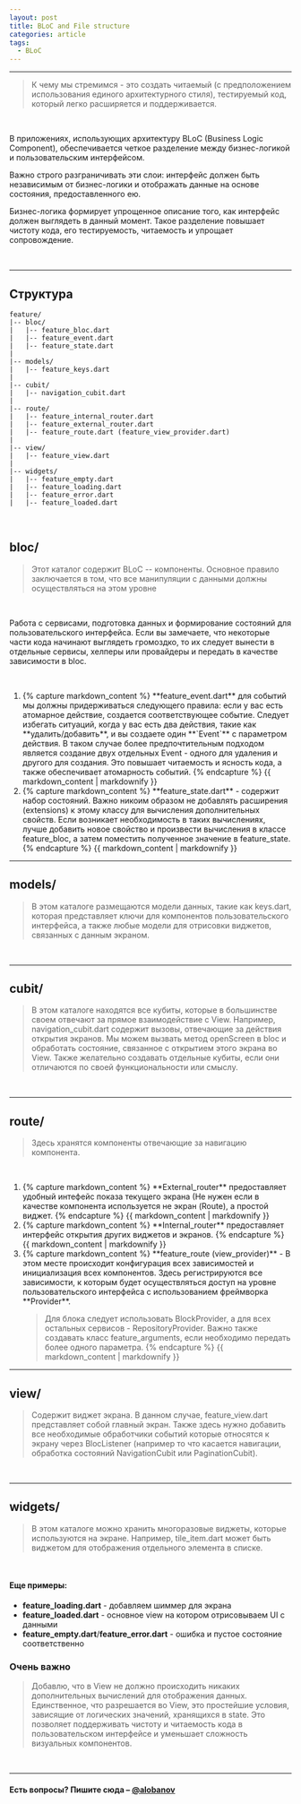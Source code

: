 ```yaml
---
layout: post
title: BLoC and File structure
categories: article
tags:
  - BLoC
---
```


---

> К чему мы стремимся - это создать читаемый (с предположением использования единого архитектурного стиля), тестируемый код, который легко расширяется и поддерживается.

<br/>

В приложениях, использующих архитектуру <span class='wordcode'>BLoC</span> (Business Logic Component), обеспечивается четкое разделение между бизнес-логикой и пользовательским интерфейсом. 

<div class="spacer"></div>

Важно строго разграничивать эти слои: интерфейс должен быть независимым от бизнес-логики и отображать данные на основе состояния, предоставленного ею. 

<div class="spacer"></div>

Бизнес-логика формирует упрощенное описание того, как интерфейс должен выглядеть в данный момент. Такое разделение повышает чистоту кода, его тестируемость, читаемость и упрощает сопровождение.

<br/>

---

## Структура 

```
feature/
|-- bloc/
|   |-- feature_bloc.dart
|   |-- feature_event.dart
|   |-- feature_state.dart
|
|-- models/
|   |-- feature_keys.dart
|
|-- cubit/
|   |-- navigation_cubit.dart
|
|-- route/
|   |-- feature_internal_router.dart
|   |-- feature_external_router.dart
|   |-- feature_route.dart (feature_view_provider.dart)
|
|-- view/
|   |-- feature_view.dart
|
|-- widgets/
|   |-- feature_empty.dart
|   |-- feature_loading.dart
|   |-- feature_error.dart
|   |-- feature_loaded.dart
```

<br/>

## bloc/

> Этот каталог содержит <span class='wordcode'>BLoC</span> -- компоненты. Основное правило заключается в том, что все манипуляции с данными должны осуществляться на этом уровне

<br/>

Pабота с сервисами, подготовка данных и формирование состояний для пользовательского интерфейса. 
Если вы замечаете, что некоторые части кода начинают выглядеть громоздко, то их следует вынести в отдельные сервисы, хелперы или провайдеры и передать в качестве зависимости в <span class='wordcode'>bloc</span>.

<br/>

<ol class="custom-counter">
  <li>
{% capture markdown_content %}
  **feature_event.dart** для событий мы должны придерживаться следующего правила: если у вас есть атомарное действие, создается соответствующее событие. Следует избегать ситуаций, когда у вас есть два действия, такие как **удалить/добавить**, и вы создаете один **`Event`** с параметром действия. В таком случае более предпочтительным подходом является создание двух отдельных <span class='wordcode'>Event</span> - одного для удаления и другого для создания. Это повышает читаемость и ясность кода, а также обеспечивает атомарность событий.
{% endcapture %}
{{ markdown_content | markdownify }}
  </li>
  <li>
{% capture markdown_content %}
  **feature_state.dart** - содержит набор состояний. Важно никоим образом не добавлять расширения (<span class='wordcode'>extensions</span>) к этому классу для вычисления дополнительных свойств. Если возникает необходимость в таких вычислениях, лучше добавить новое свойство и произвести вычисления в классе <span class='wordcode'>feature_bloc</span>, а затем поместить полученное значение в <span class='wordcode'>feature_state</span>.
{% endcapture %}
{{ markdown_content | markdownify }}
  </li>
</ol>

---

## models/

> В этом каталоге размещаются модели данных, такие как <span class='wordcode'>keys.dart</span>, которая представляет ключи для компонентов пользовательского интерфейса, а также любые модели для отрисовки виджетов, связанных с данным экраном.

<br/>

--- 

## cubit/

> В этом каталоге находятся все кубиты, которые в большинстве своем отвечают за прямое взаимодействие с <span class='wordcode'>View</span>. Например, <span class='wordcode'>navigation_cubit.dart</span> содержит вызовы, отвечающие за действия открытия экранов. Мы можем вызвать метод <span class='wordcode'>openScreen</span> в <span class='wordcode'>bloc</span> и обработать состояние, связанное с открытием этого экрана во <span class='wordcode'>View</span>. Также желательно создавать отдельные кубиты, если они отличаются по своей функциональности или смыслу.

<br/>

---

## route/

> Здесь хранятся компоненты отвечающие за навигацию компонента.

<br/>

<ol class="custom-counter">
  <li>
{% capture markdown_content %}
  **External_router** предоставляет удобный интефейс показа текущего экрана (Не нужен если в качестве компонента используется не экран (<span class='wordcode'>Route</span>), а простой виджет.
{% endcapture %}
{{ markdown_content | markdownify }}
  </li>
  <li>
{% capture markdown_content %}
  **Internal_router** предоставляет интерфейс открытия других виджетов и экранов.
{% endcapture %}
{{ markdown_content | markdownify }}
  </li>
   <li>
{% capture markdown_content %}
  **feature_route (view_provider)** - В этом месте происходит конфигурация всех зависимостей и инициализация всех компонентов. Здесь регистрируются все зависимости, к которым будет осуществляться доступ на уровне пользовательского интерфейса с использованием фреймворка **Provider**. 
  
  <div class="spacer"></div>

  > Для блока следует использовать <span class='wordcode'>BlockProvider</span>, а для всех остальных сервисов - <span class='wordcode'>RepositoryProvider</span>. Важно также создавать класс <span class='wordcode'>feature_arguments</span>, если необходимо передать более одного параметра.
{% endcapture %}
{{ markdown_content | markdownify }}
  </li>
</ol>

---

## view/

> Cодержит виджет экрана. В данном случае, <span class='wordcode'>feature_view.dart</span> представляет собой главный экран. Также здесь нужно добавить все необходимые обработчики событий которые относятся к экрану через <span class='wordcode'>BlocListener</span> (например то что касается навигации, обработка состояний <span class='wordcode'>NavigationCubit</span> или <span class='wordcode'>PaginationCubit</span>).

<br/>

---

## widgets/

> В этом каталоге можно хранить многоразовые виджеты, которые используются на экране. Например, <span class='wordcode'>tile_item.dart</span> может быть виджетом для отображения отдельного элемента в списке.

<br/>

#### Еще примеры:
- **feature_loading.dart** - добавляем шиммер для экрана
- **feature_loaded.dart** - основное <span class='wordcode'>view</span> на котором отрисовываем <span class='wordcode'>UI</span> с данными
- **feature_empty.dart**/**feature_error.dart** - ошибка и пустое состояние соответственно

### Очень важно

> Добавлю, что в <span class='wordcode'>View</span> не должно происходить никаких дополнительных вычислений для отображения данных. Единственное, что разрешается во <span class='wordcode'>View</span>, это простейшие условия, зависящие от логических значений, хранящихся в <span class='wordcode'>state</span>. Это позволяет поддерживать чистоту и читаемость кода в пользовательском интерфейсе и уменьшает сложность визуальных компонентов.

<br/>

---

#### Есть вопросы? Пишите сюда – [@alobanov](https://twitter.com/alobanov)